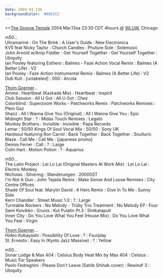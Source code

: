 ```yaml
---
date: 2004.03.13b
backgroundColor: '#99CCCC'
---
```


\>>[The Groove Temple](http://www.thegroovetemple.com/) 2004.Mar.13sa 23:30 CDT 4hours @ [WLUW](http://www.wluw.org/), Chicago  

m50...  
Ultramarine : On The Brink : A User's Guide : New Electronica  
KV5 feat Nicky Taylor : Church Candles : Phuture Sole : Solemusic  
John Arnold w/Amp Fiddler : Get Yourself Together : Get Yourself Together : Ubiquity  
Ian Pooley featuring Esthero : Balmes - Faze Action Vocal Remix : Balmes (A Better Life) : V2  
Ian Pooley : Faze Action Instrumental Remix : Balmes (A Better Life) : V2  
Dub Kult : \[unlabeled\] : 000 : Arcola  

[Thom Goerner](http://www.chicagofever.net/)...  
Amma : Heartbeat (Kaskade Mix) : Heartbeat : Inspirit  
Club Session : All U Got : All U Got : Chez  
Colorblind : Superzoom Works - Patchworks Remix : Patchworks Remixes : Plein Gaz  
Shazz : All I Wanna Give You (Original) : All I Wanna Give You : Epic  
Midnight Star : ? : Midas Touch Remixes : Legato  
Monkey Brothers : Invisible : Invisible : Papa Records  
Lemar : 50/50 Kings Of Soul Vocal Mix : 50/50 : Sony UK  
Hardsoul featuring Ron Carrol : Back Together : Back Together : Soulturic  
Blaze : Call Me : Call Me : \[japanese promo\]  
Dennis Ferrer : Call : ? : Large  
Colin Hart : Motion Potion : ? : Aquarius  

m50...  
The Latin Project : Lei Lo Lai (Original Masters At Work Mix) : Lei Lo Lai : Electric Monkey  
Nicholas : Silvering : Wanderungen : 20000ST  
I'm Not A Gun : John Tejada Remix : Make Sense And Loose Remixes : City Centre Offices  
Shade Of Soul feat. Marylin David : 4 Hero Remix : Give In To Me : Sunny Side  
Kerri Chandler : Street Music 1.0 : ? : Large  
Turntable Rockers : No Melody - Trüby Trio Treatment : No Melody EP : Four  
Sami Koivikko : Grunis : Kut Pulatin Pt.3 : Shitkatapult  
Inner City : Do You Love What You Feel (House Mix) : Do You Love What You Feel : Virgin  

[Thom Goerner](http://www.chicagofever.net/)...  
Hideo Kobayashi : Possibility Of Love : ? : Fourplay  
St. Ernesto : Easy In (Kyoto Jazz Massive) : ? : Yellow  

m50...  
Sonar Lodge & Max 404 : Celsius Body Heat Mix by Max 404 : Celsius : Music For Speakers  
Paolo Fedreghini : Please Don't Leave (Sahib Shihab cover) : Rewind! 3 : Ubiquity